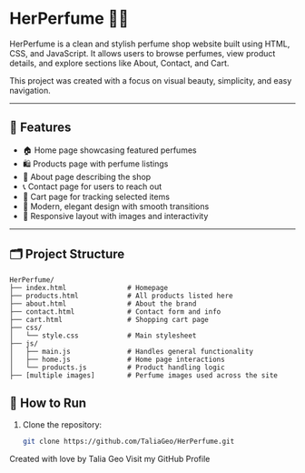 # HerPerfume 🌸✨

HerPerfume is a clean and stylish perfume shop website built using HTML, CSS, and JavaScript. It allows users to browse perfumes, view product details, and explore sections like About, Contact, and Cart.

This project was created with a focus on visual beauty, simplicity, and easy navigation.

---

## 💎 Features

- 🏠 Home page showcasing featured perfumes
- 🛍️ Products page with perfume listings
- 📝 About page describing the shop
- 📞 Contact page for users to reach out
- 🛒 Cart page for tracking selected items
- 💅 Modern, elegant design with smooth transitions
- 📱 Responsive layout with images and interactivity

---

## 🗂️ Project Structure

```
HerPerfume/
├── index.html               # Homepage
├── products.html            # All products listed here
├── about.html               # About the brand
├── contact.html             # Contact form and info
├── cart.html                # Shopping cart page
├── css/
│   └── style.css            # Main stylesheet
├── js/
│   ├── main.js              # Handles general functionality
│   ├── home.js              # Home page interactions
│   └── products.js          # Product handling logic
├── [multiple images]        # Perfume images used across the site
```


## 🚀 How to Run

1. Clone the repository:
   ```bash
   git clone https://github.com/TaliaGeo/HerPerfume.git
   
Created with love by Talia Geo
Visit my GitHub Profile
